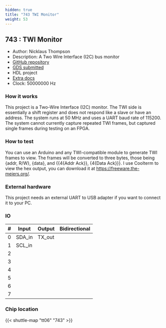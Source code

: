 ```yaml
---
hidden: true
title: "743 TWI Monitor"
weight: 53
---
```


## 743 : TWI Monitor

* Author: Nicklaus Thompson
* Description: A Two Wire Interface (I2C) bus monitor
* [GitHub repository](https://github.com/FangameEmpire/tt06-twi-monitor)
* [GDS submitted](https://github.com/FangameEmpire/tt06-twi-monitor/actions/runs/8757529618)
* HDL project
* [Extra docs](None)
* Clock: 50000000 Hz

<!---

This file is used to generate your project datasheet. Please fill in the information below and delete any unused
sections.

You can also include images in this folder and reference them in the markdown. Each image must be less than
512 kb in size, and the combined size of all images must be less than 1 MB.
-->


### How it works

This project is a Two-Wire Interface (I2C) monitor. The TWI side is essentially a shift register and does not respond like a slave or have an address. The system runs at 50 MHz and uses a UART baud rate of 115200. The system cannot currently capture repeated TWI frames, but captured single frames during  testing on an FPGA.

### How to test

You can use an Arduino and any TWI-compatible module to generate TWI frames to view. The frames will be converted to three bytes, those being {addr, R/W}, {data}, and {{4{Addr Ack}}, {4{Data Ack}}}. I use Coolterm to view the hex output, you can download it at https://freeware.the-meiers.org/.

### External hardware

This project needs an external UART to USB adapter if you want to connect it to your PC.


### IO

| # | Input          | Output         | Bidirectional   |
| - | -------------- | -------------- | --------------- |
| 0 | SDA_in | TX_out |  |
| 1 | SCL_in |  |  |
| 2 |  |  |  |
| 3 |  |  |  |
| 4 |  |  |  |
| 5 |  |  |  |
| 6 |  |  |  |
| 7 |  |  |  |

### Chip location

{{< shuttle-map "tt06" "743" >}}
